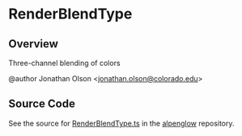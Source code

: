 # RenderBlendType

## Overview

Three-channel blending of colors

@author Jonathan Olson &lt;jonathan.olson@colorado.edu&gt;



## Source Code

See the source for [RenderBlendType.ts](https://github.com/phetsims/alpenglow/blob/main/js/render-program/RenderBlendType.ts) in the [alpenglow](https://github.com/phetsims/alpenglow) repository.
